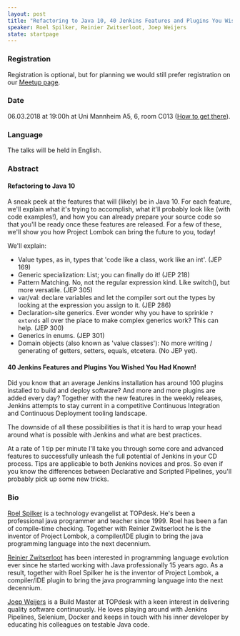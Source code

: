 ```yaml
---
layout: post
title: "Refactoring to Java 10, 40 Jenkins Features and Plugins You Wished You Had Known!"
speaker: Roel Spilker, Reinier Zwitserloot, Joep Weijers
state: startpage
---
```


### Registration

Registration is optional, but for planning we would still prefer registration on our [Meetup page](https://www.meetup.com/mannheim-java-usergroup/events/247485454/).

### Date

06.03.2018 at 19:00h at Uni Mannheim A5, 6, room C013 ([How to get there](/getting-there)).

### Language

The talks will be held in English.

### Abstract

#### Refactoring to Java 10

A sneak peek at the features that will (likely) be in Java 10. For each feature, we'll explain what it's trying to accomplish, what it'll probably look like (with code examples!), and how you can already prepare your source code so that you'll be ready once these features are released. For a few of these, we'll show you how Project Lombok can bring the future to you, today!

We'll explain:

* Value types, as in, types that 'code like a class, work like an int'. (JEP 169)
* Generic specialization: List<int>; you can finally do it! (JEP 218)
* Pattern Matching. No, not the regular expression kind. Like switch(), but more versatile. (JEP 305)
* var/val: declare variables and let the compiler sort out the types by looking at the expression you assign to it. (JEP 286)
* Declaration-site generics. Ever wonder why you have to sprinkle `? extends` all over the place to make complex generics work? This can help. (JEP 300)
* Generics in enums. (JEP 301)
* Domain objects (also known as 'value classes'): No more writing / generating of getters, setters, equals, etcetera. (No JEP yet).

#### 40 Jenkins Features and Plugins You Wished You Had Known!

Did you know that an average Jenkins installation has around 100 plugins installed to build and deploy software? And more and more plugins are added every day? Together with the new features in the weekly releases, Jenkins attempts to stay current in a competitive Continuous Integration and Continuous Deployment tooling landscape.

The downside of all these possibilities is that it is hard to wrap your head around what is possible with Jenkins and what are best practices. 

At a rate of 1 tip per minute I'll take you through some core and advanced features to successfully unleash the full potential of Jenkins in your CD process. Tips are applicable to both Jenkins novices and pros. So even if you know the differences between Declarative and Scripted Pipelines, you'll probably pick up some new tricks.



### Bio

[Roel Spilker](https://twitter.com/rspilker) is a technology evangelist at TOPdesk. He's been a professional java programmer and teacher since 1999. Roel has been a fan of compile-time checking. Together with Reinier Zwitserloot he is the inventor of Project Lombok, a compiler/IDE plugin to bring the java programming language into the next decennium.

[Reinier Zwitserloot](https://twitter.com/surial) has been interested in programming language evolution ever since he started working with Java professionally 15 years ago. As a result, together with Roel Spilker he is the inventor of Project Lombok, a compiler/IDE plugin to bring the java programming language into the next decennium.

[Joep Weijers](https://twitter.com/joepweijers) is a Build Master at TOPdesk with a keen interest in delivering quality software continuously. He loves playing around with Jenkins Pipelines, Selenium, Docker and keeps in touch with his inner developer by educating his colleagues on testable Java code.
